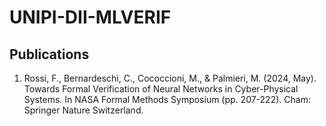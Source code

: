 # UNIPI-DII-MLVERIF




## Publications

1. Rossi, F., Bernardeschi, C., Cococcioni, M., & Palmieri, M. (2024, May). Towards Formal Verification of Neural Networks in Cyber-Physical Systems. In NASA Formal Methods Symposium (pp. 207-222). Cham: Springer Nature Switzerland.